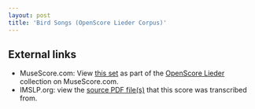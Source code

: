```yaml
---
layout: post
title: 'Bird Songs (OpenScore Lieder Corpus)'
---
```


## External links

- MuseScore.com: View [this set] as part of the [OpenScore Lieder] collection on MuseScore.com.
- IMSLP.org: view the [source PDF file(s)][IMSLP] that this score was transcribed from.

[IMSLP]: https://imslp.org/wiki/Special:ReverseLookup/226386
[this set]: https://musescore.com/openscore-lieder-corpus/sets/5103535
[OpenScore Lieder]: https://musescore.com/openscore-lieder-corpus
